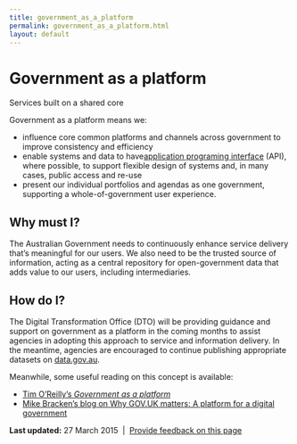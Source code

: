 ```yaml
---
title: government_as_a_platform
permalink: government_as_a_platform.html
layout: default
---
```

Government as a platform
========================

Services built on a shared core

Government as a platform means we:

-   influence core common platforms and channels across government to improve consistency and efficiency
-   enable systems and data to have[](foi_act_and_information_publication_scheme.md)[application programing interface](foi_act_and_information_publication_scheme.md) (API), where possible, to support flexible design of systems and, in many cases, public access and re-use
-   present our individual portfolios and agendas as one government, supporting a whole-of-government user experience.

Why must I?
-----------

The Australian Government needs to continuously enhance service delivery that’s meaningful for our users. We also need to be the trusted source of information, acting as a central repository for open-government data that adds value to our users, including intermediaries.

How do I?
---------

The Digital Transformation Office (DTO) will be providing guidance and support on government as a platform in the coming months to assist agencies in adopting this approach to service and information delivery. In the meantime, agencies are encouraged to continue publishing appropriate datasets on [data.gov.au](http://www.data.gov.au/).

Meanwhile, some useful reading on this concept is available:

-   [Tim O’Reilly’s *Government as a platform*](http://chimera.labs.oreilly.com/books/1234000000774/ch02.html)
-   [Mike Bracken’s blog on Why GOV.UK matters: A platform for a digital government](https://gds.blog.gov.uk/2012/10/17/why-gov-uk-matters/)

**Last updated:** 27 March 2015  |  [Provide feedback on this page](../feedback%3Furl_from=Governmentasaplatform.html)

